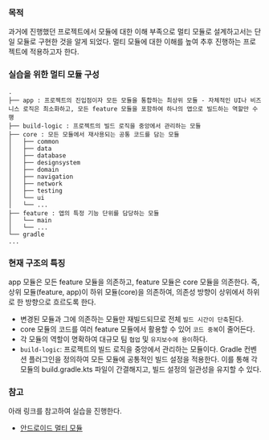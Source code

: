 ### 목적
과거에 진행했던 프로젝트에서 모듈에 대한 이해 부족으로 멀티 모듈로 설계하고서는 단일 모듈로 구현한 것을 알게 되었다. 멀티 모듈에 대한 이해를 높여 추후 진행하는 프로젝트에 적용하고자 한다.

### 실습을 위한 멀티 모듈 구성
```
.
├── app : 프로젝트의 진입점이자 모든 모듈을 통합하는 최상위 모듈 - 자체적인 UI나 비즈니스 로직은 최소화하고, 모든 feature 모듈을 포함하여 하나의 앱으로 빌드하는 역할만 수행
├── build-logic : 프로젝트의 빌드 로직을 중앙에서 관리하는 모듈
├── core : 모든 모듈에서 재사용되는 공통 코드를 담는 모듈
│   ├── common
│   ├── data
│   ├── database
│   ├── designsystem
│   ├── domain
│   ├── navigation
│   ├── network
│   ├── testing
│   └── ui
│   └── ...
├── feature : 앱의 특정 기능 단위를 담당하는 모듈
│   └── main
│   └── ...
└── gradle
...
```

### 현재 구조의 특징
app 모듈은 모든 feature 모듈을 의존하고, feature 모듈은 core 모듈을 의존한다. 즉, 상위 모듈(feature, app)이 하위 모듈(core)을 의존하여, 의존성 방향이 상위에서 하위로 한 방향으로 흐르도록 한다.
- 변경된 모듈과 그에 의존하는 모듈만 재빌드되므로 전체 `빌드 시간이 단축`된다.
- core 모듈의 코드를 여러 feature 모듈에서 활용할 수 있어 `코드 중복`이 줄어든다.
- 각 모듈의 역할이 명확하여 대규모 팀 `협업` 및 `유지보수에 용이`하다.
- `build-logic`: 프로젝트의 빌드 로직을 중앙에서 관리하는 모듈이다. Gradle 컨벤션 플러그인을 정의하여 모든 모듈에 공통적인 빌드 설정을 적용한다. 이를 통해 각 모듈의 build.gradle.kts 파일이 간결해지고, 빌드 설정의 일관성을 유지할 수 있다.

### 참고 
아래 링크를 참고하여 실습을 진행한다.
- [안드로이드 멀티 모듈](https://dev-inventory.com/55)
